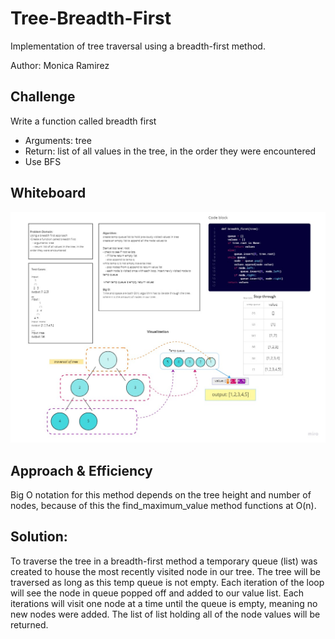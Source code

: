 # Tree-Breadth-First
Implementation of tree traversal using a breadth-first method.

Author: Monica Ramirez

## Challenge
Write a function called breadth first
- Arguments: tree
- Return: list of all values in the tree, in the order they were encountered
- Use BFS 

## Whiteboard

![](treebreadth.jpg)

## Approach & Efficiency

Big O notation for this method depends on the tree height and number of nodes, because of this the find_maximum_value method functions at O(n). 

## Solution:
To traverse the tree in a breadth-first method a temporary queue (list) was created to house the most recently visited node in our tree. The tree will be traversed as long as this temp queue is not empty. 
Each iteration of the loop will see the node in queue popped off and added to our value list. Each iterations will visit one node at a time until the queue is empty, meaning no new nodes were added. The list of list holding all of the node values will be returned. 
